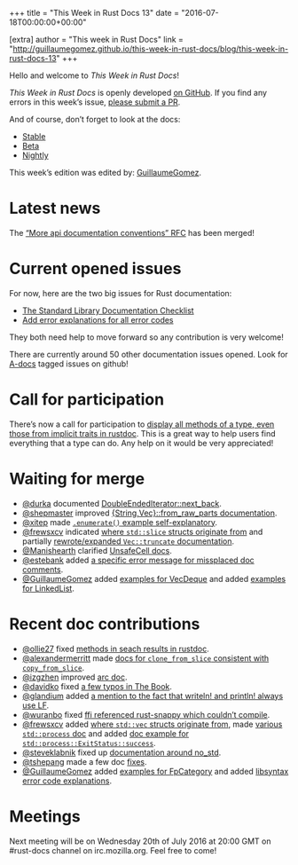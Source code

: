 +++
title = "This Week in Rust Docs 13"
date = "2016-07-18T00:00:00+00:00"

[extra]
author = "This week in Rust Docs"
link = "http://guillaumegomez.github.io/this-week-in-rust-docs/blog/this-week-in-rust-docs-13"
+++
<p>Hello and welcome to <em>This Week in Rust Docs</em>!</p>

<p><em>This Week in Rust Docs</em> is openly developed <a href="https://github.com/GuillaumeGomez/this-week-in-rust-docs">on GitHub</a>.
If you find any errors in this week’s issue, <a href="https://github.com/GuillaumeGomez/this-week-in-rust-docs/pulls">please submit a PR</a>.</p>

<p>And of course, don’t forget to look at the docs:</p>

<ul>
  <li><a href="https://doc.rust-lang.org/">Stable</a></li>
  <li><a href="http://doc.rust-lang.org/beta/">Beta</a></li>
  <li><a href="http://doc.rust-lang.org/nightly/">Nightly</a></li>
</ul>

<p>This week’s edition was edited by: <a href="https://github.com/GuillaumeGomez">GuillaumeGomez</a>.</p>

<h1 id="latest-news">Latest news</h1>

<p>The <a href="https://github.com/rust-lang/rfcs/pull/1574">“More api documentation conventions” RFC</a> has been merged!</p>

<h1 id="current-opened-issues">Current opened issues</h1>

<p>For now, here are the two big issues for Rust documentation:</p>

<ul>
  <li><a href="https://github.com/rust-lang/rust/issues/29329">The Standard Library Documentation Checklist</a></li>
  <li><a href="https://github.com/rust-lang/rust/issues/32777">Add error explanations for all error codes</a></li>
</ul>

<p>They both need help to move forward so any contribution is very welcome!</p>

<p>There are currently around 50 other documentation issues opened. Look for <a href="https://github.com/rust-lang/rust/issues?q=is%3Aopen+is%3Aissue+label%3AA-docs">A-docs</a> tagged issues on github!</p>

<h1 id="call-for-participation">Call for participation</h1>

<p>There’s now a call for participation to <a href="https://github.com/rust-lang/rust/issues/33772">display all methods of a type, even those from implicit traits in rustdoc</a>. This is a great way to help users find everything that a type can do. Any help on it would be very appreciated!</p>

<h1 id="waiting-for-merge">Waiting for merge</h1>

<ul>
  <li><a href="https://github.com/durka">@durka</a> documented <a href="https://github.com/rust-lang/rust/pull/34732">DoubleEndedIterator::next_back</a>.</li>
  <li><a href="https://github.com/shepmaster">@shepmaster</a> improved <a href="https://github.com/rust-lang/rust/pull/34884">{String,Vec}::from_raw_parts documentation</a>.</li>
  <li><a href="https://github.com/xitep">@xitep</a> made <a href="https://github.com/rust-lang/rust/pull/34880"><code class="highlighter-rouge">.enumerate()</code> example self-explanatory</a>.</li>
  <li><a href="https://github.com/frewsxcv">@frewsxcv</a> indicated <a href="https://github.com/rust-lang/rust/pull/34875">where <code class="highlighter-rouge">std::slice</code> structs originate from</a> and partially <a href="https://github.com/rust-lang/rust/pull/34853">rewrote/expanded <code class="highlighter-rouge">Vec::truncate</code> documentation</a>.</li>
  <li><a href="https://github.com/Manishearth">@Manishearth</a> clarified <a href="https://github.com/rust-lang/rust/pull/34520">UnsafeCell docs</a>.</li>
  <li><a href="https://github.com/estebank">@estebank</a> added <a href="https://github.com/rust-lang/rust/pull/33922">a specific error message for missplaced doc comments</a>.</li>
  <li><a href="https://github.com/GuillaumeGomez">@GuillaumeGomez</a> added <a href="https://github.com/rust-lang/rust/pull/34855">examples for VecDeque</a> and added <a href="https://github.com/rust-lang/rust/pull/34854">examples for LinkedList</a>.</li>
</ul>

<h1 id="recent-doc-contributions">Recent doc contributions</h1>

<ul>
  <li><a href="https://github.com/ollie27">@ollie27</a> fixed <a href="https://github.com/rust-lang/rust/pull/34752">methods in seach results in rustdoc</a>.</li>
  <li><a href="https://github.com/alexandermerritt">@alexandermerritt</a> made <a href="https://github.com/rust-lang/rust/pull/34745">docs for <code class="highlighter-rouge">clone_from_slice</code> consistent with <code class="highlighter-rouge">copy_from_slice</code></a>.</li>
  <li><a href="https://github.com/izgzhen">@izgzhen</a> improved <a href="https://github.com/rust-lang/rust/pull/34733">arc doc</a>.</li>
  <li><a href="https://github.com/davidko">@davidko</a> fixed <a href="https://github.com/rust-lang/rust/pull/34770">a few typos in The Book</a>.</li>
  <li><a href="https://github.com/glandium">@glandium</a> added <a href="https://github.com/rust-lang/rust/pull/34777">a mention to the fact that writeln! and println! always use LF</a>.</li>
  <li><a href="https://github.com/wuranbo">@wuranbo</a> fixed <a href="https://github.com/rust-lang/rust/pull/34799">ffi referenced rust-snappy which couldn’t compile</a>.</li>
  <li><a href="https://github.com/frewsxcv">@frewsxcv</a> added <a href="https://github.com/rust-lang/rust/pull/34818">where <code class="highlighter-rouge">std::vec</code> structs originate from</a>, made <a href="https://github.com/rust-lang/rust/pull/34737">various <code class="highlighter-rouge">std::process</code> doc</a> and added <a href="https://github.com/rust-lang/rust/pull/34794">doc example for <code class="highlighter-rouge">std::process::ExitStatus::success</code></a>.</li>
  <li><a href="https://github.com/steveklabnik">@steveklabnik</a> fixed up <a href="https://github.com/rust-lang/rust/pull/34838">documentation around no_std</a>.</li>
  <li><a href="https://github.com/tshepang">@tshepang</a> made a few doc <a href="https://github.com/rust-lang/rust/pulls?utf8=%E2%9C%93&amp;q=is%3Apr%20is%3Aclosed%2034849%2034848">fixes</a>.</li>
  <li><a href="https://github.com/GuillaumeGomez">@GuillaumeGomez</a> added <a href="https://github.com/rust-lang/rust/pull/34804">examples for FpCategory</a> and added <a href="https://github.com/rust-lang/rust/pull/34637">libsyntax error code explanations</a>.</li>
</ul>

<h1 id="meetings">Meetings</h1>

<p>Next meeting will be on Wednesday 20th of July 2016 at 20:00 GMT on #rust-docs channel on irc.mozilla.org. Feel free to come!</p>